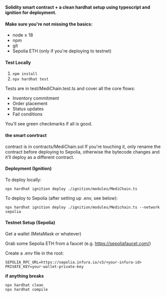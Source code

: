 **Solidity smart contract + a clean hardhat setup using typescript and ignition for deployment.**

#### Make sure you're not missing the basics:
- node ≥ 18
- npm
- git
- Sepolia ETH (only if you're deploying to testnet)

#### Test Locally
1. `npm install`
2. `npx hardhat test`

Tests are in test/MediChain.test.ts and cover all the core flows:
- Inventory commitment
- Order placement
- Status updates
- Fail conditions

You’ll see green checkmarks if all is good.

#### the smart conrtract
contract is in contracts/MediChain.sol
If you're touching it, only rename the contract before deploying to Sepolia, otherwise the bytecode changes and it’ll deploy as a different contract.


#### Deployment (Ignition)
To deploy locally:

```
npx hardhat ignition deploy ./ignition/modules/MediChain.ts
```
To deploy to Sepolia (after setting up .env, see below):
```
npx hardhat ignition deploy ./ignition/modules/Medichain.ts --network sepolia
```

#### Testnet Setup (Sepolia)
Get a wallet (MetaMask or whatever)

Grab some Sepolia ETH from a faucet (e.g. https://sepoliafaucet.com/)

Create a .env file in the root:

```env
SEPOLIA_RPC_URL=https://sepolia.infura.io/v3/<your-infura-id>
PRIVATE_KEY=your-wallet-private-key
```

**if anything breaks**
```
npx hardhat clean
npx hardhat compile
```
